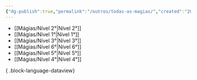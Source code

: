 ```yaml
---
{"dg-publish":true,"permalink":"/outros/todas-as-magias/","created":"2024-07-24T08:35:57.335-03:00"}
---
```



- [[Mágias/Nível 2°\|Nível 2°]]
- [[Mágias/Nível 1°\|Nível 1°]]
- [[Mágias/Nível 3°\|Nível 3°]]
- [[Mágias/Nível 6°\|Nível 6°]]
- [[Mágias/Nível 5°\|Nível 5°]]
- [[Mágias/Nível 4°\|Nível 4°]]

{ .block-language-dataview}
